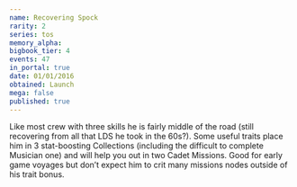 ```yaml
---
name: Recovering Spock
rarity: 2
series: tos
memory_alpha:
bigbook_tier: 4
events: 47
in_portal: true
date: 01/01/2016
obtained: Launch
mega: false
published: true
---
```


Like most crew with three skills he is fairly middle of the road (still recovering from all that LDS he took in the 60s?). Some useful traits place him in 3 stat-boosting Collections (including the difficult to complete Musician one) and will help you out in two Cadet Missions. Good for early game voyages but don’t expect him to crit many missions nodes outside of his trait bonus.
